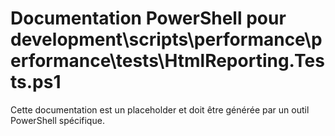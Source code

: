 # Documentation PowerShell pour development\scripts\performance\performance\tests\HtmlReporting.Tests.ps1

Cette documentation est un placeholder et doit être générée par un outil PowerShell spécifique.
